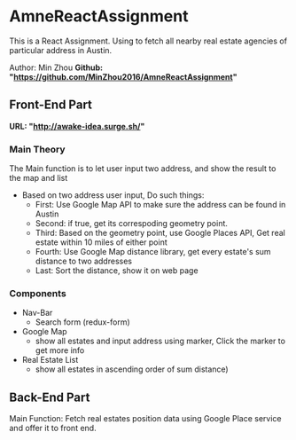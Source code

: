 # AmneReactAssignment
This is a React Assignment. Using to fetch all nearby real estate agencies of particular address in Austin.

Author: Min Zhou
**Github: "https://github.com/MinZhou2016/AmneReactAssignment"**

## Front-End Part
**URL: "http://awake-idea.surge.sh/"**

### Main Theory
The Main function is to let user input two address, and show the result to the map and list

* Based on two address user input, Do such things:
    * First: Use Google Map API to make sure the address can be found in Austin
    * Second: if true, get its correspoding geometry point.
    * Third: Based on the geometry point, use Google Places API, Get real estate within 10 miles of            either point
    * Fourth: Use Google Map distance library, get every estate's sum distance to two addresses
    * Last: Sort the distance, show it on web page

### Components
* Nav-Bar
    * Search form (redux-form)
* Google Map 
    * show all estates and input address using marker, Click the marker to get more info
* Real Estate List 
    * show all estates in ascending order of sum distance)



## Back-End Part
Main Function: Fetch real estates position data using Google Place service and offer it to front end.
